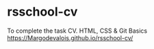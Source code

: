 # rsschool-cv
To complete the task CV. HTML, CSS & Git Basics
https://Margodevalois.github.io/rsschool-cv/
